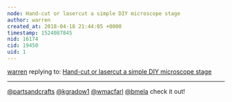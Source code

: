 ```yaml
---
node: Hand-cut or lasercut a simple DIY microscope stage
author: warren
created_at: 2018-04-18 21:44:05 +0000
timestamp: 1524087845
nid: 16174
cid: 19450
uid: 1
---
```




[warren](../profile/warren) replying to: [Hand-cut or lasercut a simple DIY microscope stage](../notes/warren/04-18-2018/hand-cut-or-lasercut-a-simple-diy-microscope-stage)

----
[@partsandcrafts](/profile/partsandcrafts) [@kgradow1](/profile/kgradow1) [@wmacfarl](/profile/wmacfarl) [@bmela](/profile/bmela) check it out! 